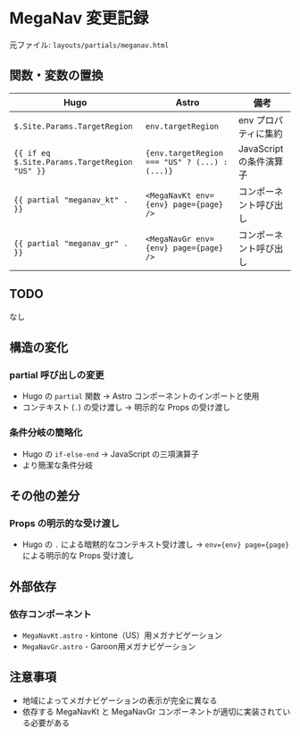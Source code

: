 # MegaNav 変更記録

元ファイル: `layouts/partials/meganav.html`

## 関数・変数の置換

| Hugo | Astro | 備考 |
| ---- | ----- | ---- |
| `$.Site.Params.TargetRegion` | `env.targetRegion` | env プロパティに集約 |
| `{{ if eq $.Site.Params.TargetRegion "US" }}` | `{env.targetRegion === "US" ? (...) : (...)}` | JavaScript の条件演算子 |
| `{{ partial "meganav_kt" . }}` | `<MegaNavKt env={env} page={page} />` | コンポーネント呼び出し |
| `{{ partial "meganav_gr" . }}` | `<MegaNavGr env={env} page={page} />` | コンポーネント呼び出し |

## TODO

なし

## 構造の変化

### partial 呼び出しの変更
- Hugo の `partial` 関数 → Astro コンポーネントのインポートと使用
- コンテキスト (`.`) の受け渡し → 明示的な Props の受け渡し

### 条件分岐の簡略化
- Hugo の `if-else-end` → JavaScript の三項演算子
- より簡潔な条件分岐

## その他の差分

### Props の明示的な受け渡し
- Hugo の `.` による暗黙的なコンテキスト受け渡し → `env={env} page={page}` による明示的な Props 受け渡し

## 外部依存

### 依存コンポーネント
- `MegaNavKt.astro` - kintone（US）用メガナビゲーション
- `MegaNavGr.astro` - Garoon用メガナビゲーション

## 注意事項

- 地域によってメガナビゲーションの表示が完全に異なる
- 依存する MegaNavKt と MegaNavGr コンポーネントが適切に実装されている必要がある